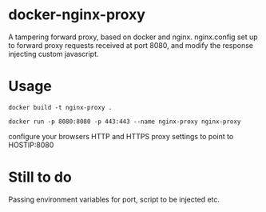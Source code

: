 # docker-nginx-proxy
A tampering forward proxy, based on docker and nginx.
nginx.config set up to forward proxy requests received at port 8080, and modify the response injecting custom javascript.

# Usage
```
docker build -t nginx-proxy .

docker run -p 8080:8080 -p 443:443 --name nginx-proxy nginx-proxy
```

configure your browsers HTTP and HTTPS proxy settings to point to HOSTIP:8080

# Still to do
Passing environment variables for port, script to be injected etc. 

